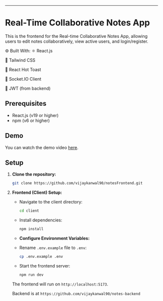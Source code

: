 
---

# Real-Time Collaborative Notes App

This is the frontend for the Real-time Collaborative Notes App, allowing users to edit notes collaboratively, view active users, and login/register.

⚙️ Built With:
⚛️ React.js

💨 Tailwind CSS

🍞 React Hot Toast

🧠 Socket.IO Client

🔐 JWT (from backend)

## Prerequisites

- React.js (v19 or higher)
- npm (v6 or higher)

## Demo

You can watch the demo video [here](https://drive.google.com/file/d/1BKxmsJ75-PgRn7ruV09kEbJxlAYHvMIb/view?usp=drive_link).



## Setup

1. **Clone the repository:**

   ```bash
   git clone https://github.com/vijaykanwal90/notesFrontend.git
   
   ```

2. **Frontend (Client) Setup:**

   - Navigate to the client directory:

     ```bash
     cd client
     ```

   - Install dependencies:

     ```bash
     npm install
     ```

    - **Configure Environment Variables:**

     - Rename `.env.example` file to `.env`:

       ```bash
       cp .env.example .env
       ```


   - Start the frontend server:

     ```bash
     npm run dev
     ```

   The frontend will run on `http://localhost:5173`.

   Backend is at `https://github.com/vijaykanwal90/notes-backend`


